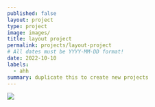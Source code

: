```yaml
---
published: false
layout: project
type: project
image: images/
title: layout project
permalink: projects/layout-project
# All dates must be YYYY-MM-DD format!
date: 2022-10-10
labels:
  - ahh
summary: duplicate this to create new projects
---
```


<img class="ui medium right floated rounded image" src="../images/">
